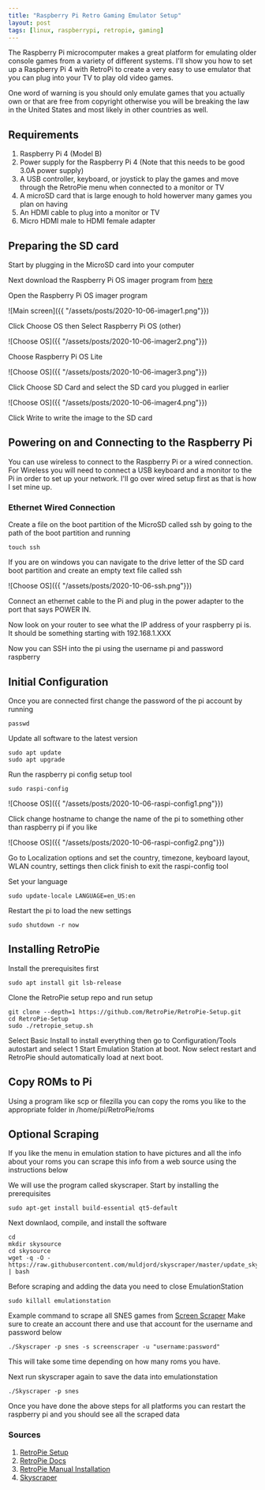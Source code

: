 ```yaml
---
title: "Raspberry Pi Retro Gaming Emulator Setup"
layout: post
tags: [linux, raspberrypi, retropie, gaming]
---
```


The Raspberry Pi microcomputer makes a great platform for emulating older console games from a variety of different systems. I'll show you how to set up a Raspberry Pi 4 with RetroPi to create a very easy to use emulator that you can plug into your TV to play old video games.

One word of warning is you should only emulate games that you actually own or that are free from copyright otherwise you will be breaking the law in the United States and most likely in other countries as well.

## Requirements
1. Raspberry Pi 4 (Model B)
2. Power supply for the Raspberry Pi 4 (Note that this needs to be good 3.0A power supply)
3. A USB controller, keyboard, or joystick to play the games and move through the RetroPie menu when connected to a monitor or TV
4. A microSD card that is large enough to hold howerver many games you plan on having
5. An HDMI cable to plug into a monitor or TV
6. Micro HDMI male to HDMI female adapter

## Preparing the SD card

Start by plugging in the MicroSD card into your computer

Next download the Raspberry Pi OS imager program from [here](https://www.raspberrypi.org/downloads/)

Open the Raspberry Pi OS imager program

![Main screen]({{ "/assets/posts/2020-10-06-imager1.png"}})

Click Choose OS then Select Raspberry Pi OS (other)

![Choose OS]({{ "/assets/posts/2020-10-06-imager2.png"}})

Choose Raspberry Pi OS Lite

![Choose OS]({{ "/assets/posts/2020-10-06-imager3.png"}})

Click Choose SD Card and select the SD card you plugged in earlier

![Choose OS]({{ "/assets/posts/2020-10-06-imager4.png"}})

Click Write to write the image to the SD card

## Powering on and Connecting to the Raspberry Pi

You can use wireless to connect to the Raspberry Pi or a wired connection. For Wireless you will need to connect a USB keyboard and a monitor to the Pi in order to set up your network. I'll go over wired setup first as that is how I set mine up.

### Ethernet Wired Connection

Create a file on the boot partition of the MicroSD called ssh by going to the path of the boot partition and running
~~~
touch ssh
~~~
If you are on windows you can navigate to the drive letter of the SD card boot partition and create an empty text file called ssh

![Choose OS]({{ "/assets/posts/2020-10-06-ssh.png"}})

Connect an ethernet cable to the Pi and plug in the power adapter to the port that says POWER IN.

Now look on your router to see what the IP address of your raspberry pi is. It should be something starting with 192.168.1.XXX

Now you can SSH into the pi using the username pi and password raspberry

## Initial Configuration

Once you are connected first change the password of the pi account by running
~~~
passwd
~~~~
Update all software to the latest version
~~~
sudo apt update
sudo apt upgrade
~~~
Run the raspberry pi config setup tool
~~~
sudo raspi-config
~~~
![Choose OS]({{ "/assets/posts/2020-10-06-raspi-config1.png"}})

Click change hostname to change the name of the pi to something other than raspberry pi if you like

![Choose OS]({{ "/assets/posts/2020-10-06-raspi-config2.png"}})

Go to Localization options and set the country, timezone, keyboard layout, WLAN country, settings then click finish to exit the raspi-config tool

Set your language
~~~
sudo update-locale LANGUAGE=en_US:en
~~~

Restart the pi to load the new settings
~~~
sudo shutdown -r now
~~~ 

## Installing RetroPie

Install the prerequisites first

~~~
sudo apt install git lsb-release
~~~

Clone the RetroPie setup repo and run setup
~~~
git clone --depth=1 https://github.com/RetroPie/RetroPie-Setup.git
cd RetroPie-Setup
sudo ./retropie_setup.sh
~~~

Select Basic Install to install everything then go to Configuration/Tools autostart and select 1 Start Emulation Station at boot. Now select restart and RetroPie should automatically load at next boot.

## Copy ROMs to Pi

Using a program like scp or filezilla you can copy the roms you like to the appropriate folder in /home/pi/RetroPie/roms

## Optional Scraping

If you like the menu in emulation station to have pictures and all the info about your roms you can scrape this info from a web source using the instructions below

We will use the program called skyscraper. Start by installing the prerequisites
~~~
sudo apt-get install build-essential qt5-default
~~~

Next downlaod, compile, and install the software
~~~
cd
mkdir skysource
cd skysource
wget -q -O - https://raw.githubusercontent.com/muldjord/skyscraper/master/update_skyscraper.sh | bash
~~~

Before scraping and adding the data you need to close EmulationStation
~~~
sudo killall emulationstation
~~~

Example command to scrape all SNES games from [Screen Scraper](https://www.screenscraper.fr) Make sure to create an account there and use that account for the username and password below
~~~
./Skyscraper -p snes -s screenscraper -u "username:password"
~~~

This will take some time depending on how many roms you have.

Next run skyscraper again to save the data into emulationstation
~~~
./Skyscraper -p snes
~~~

Once you have done the above steps for all platforms you can restart the raspberry pi and you should see all the scraped data




### Sources
1. [RetroPie Setup](https://github.com/RetroPie/RetroPie-Setup)
2. [RetroPie Docs](https://retropie.org.uk/docs/)
3. [RetroPie Manual Installation](https://retropie.org.uk/docs/Manual-Installation/)
4. [Skyscraper](https://github.com/muldjord/skyscraper)


